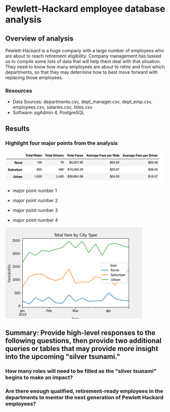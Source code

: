 # Pewlett-Hackard employee database analysis

## Overview of analysis
Pewlett-Hackard is a huge company with a large number of employees who are about to reach retirement eligibility.  Company management has tasked us to compile some lists of data that
will help them deal with that situation.  They need to know how many employees are about to retire and from which departments, so that they may determine how to best move forward with
replacing those employees.


### Resources
* Data Sources: departments.csv, dept_manager.csv, dept_emp.csv, employees.csv, salaries.csv, titles.csv
* Software: pgAdmin 4, PostgreSQL


## Results

### Highlight four major points from the analysis
![PyBer summary dataframe](https://github.com/AndyHerron/PyBer_Analysis/blob/main/Resources/PyBer_summary_df.png)

* major point number 1


* major point number 2

* major point number 3

* major point number 4

![PyBer weekly fares](https://github.com/AndyHerron/PyBer_Analysis/blob/main/analysis/PyBer_fare_summary.png)

## Summary: Provide high-level responses to the following questions, then provide two additional queries or tables that may provide more insight into the upcoming "silver tsunami."

### How many roles will need to be filled as the "silver tsunami" begins to make an impact?


### Are there enough qualified, retirement-ready employees in the departments to mentor the next generation of Pewlett Hackard employees?

